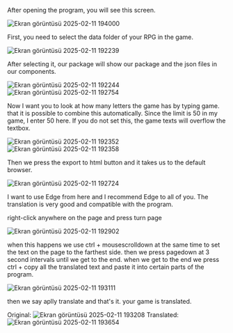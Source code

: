 After opening the program, you will see this screen.

![Ekran görüntüsü 2025-02-11 194000](https://github.com/user-attachments/assets/fc49592b-ff58-46df-8ec3-5fd50ccb88ca)

First, you need to select the data folder of your RPG in the game.

![Ekran görüntüsü 2025-02-11 192239](https://github.com/user-attachments/assets/034de5e5-222c-4cc3-b7f0-a576df8a3ffc)

After selecting it, our package will show our package and the json files in our components.


![Ekran görüntüsü 2025-02-11 192244](https://github.com/user-attachments/assets/f92b6235-ea73-48eb-9312-b12a122a550b)   ![Ekran görüntüsü 2025-02-11 192754](https://github.com/user-attachments/assets/1e0ee4b8-cfee-4688-9f38-3964d84a22f8)


Now I want you to look at how many letters the game has by typing game. that it is possible to combine this automatically. Since the limit is 50 in my game, I enter 50 here. If you do not set this, the game texts will overflow the textbox.

![Ekran görüntüsü 2025-02-11 192352](https://github.com/user-attachments/assets/7a35b6ed-b819-4205-beab-98a301a67e0a)   ![Ekran görüntüsü 2025-02-11 192358](https://github.com/user-attachments/assets/5220a528-a073-4b6c-a73b-2ecf4515ca5d)

Then we press the export to html button and it takes us to the default browser.

![Ekran görüntüsü 2025-02-11 192724](https://github.com/user-attachments/assets/c1fb1c59-ff37-4aa9-94b2-5bab1afcdba0)


I want to use Edge from here and I recommend Edge to all of you. The translation is very good and compatible with the program.

right-click anywhere on the page and press turn page

![Ekran görüntüsü 2025-02-11 192902](https://github.com/user-attachments/assets/b6df1888-3e85-41c8-90b1-e9f66167fddd)


when this happens we use ctrl + mousescrolldown at the same time to set the text on the page to the farthest side. then we press pagedown at 3 second intervals until we get to the end.
when we get to the end we press ctrl + copy all the translated text and paste it into certain parts of the program.


![Ekran görüntüsü 2025-02-11 193111](https://github.com/user-attachments/assets/d327bf81-1dcb-4f48-8f30-cc8ebbc4fa97)


then we say aplly translate and that's it. your game is translated.






Original:     ![Ekran görüntüsü 2025-02-11 193208](https://github.com/user-attachments/assets/f2944f79-3cf4-477c-84ee-b1d35ddd2eb7)
Translated:     ![Ekran görüntüsü 2025-02-11 193654](https://github.com/user-attachments/assets/10d30d16-c3e4-43f4-b8dc-e6cd3466c3e7)

